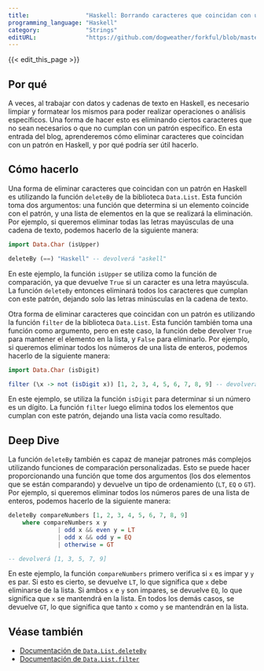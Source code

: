 ```yaml
---
title:                "Haskell: Borrando caracteres que coincidan con un patrón"
programming_language: "Haskell"
category:             "Strings"
editURL:              "https://github.com/dogweather/forkful/blob/master/content/es/haskell/deleting-characters-matching-a-pattern.md"
---
```


{{< edit_this_page >}}

## Por qué

A veces, al trabajar con datos y cadenas de texto en Haskell, es necesario limpiar y formatear los mismos para poder realizar operaciones o análisis específicos. Una forma de hacer esto es eliminando ciertos caracteres que no sean necesarios o que no cumplan con un patrón específico. En esta entrada del blog, aprenderemos cómo eliminar caracteres que coincidan con un patrón en Haskell, y por qué podría ser útil hacerlo.

## Cómo hacerlo

Una forma de eliminar caracteres que coincidan con un patrón en Haskell es utilizando la función `deleteBy` de la biblioteca `Data.List`. Esta función toma dos argumentos: una función que determina si un elemento coincide con el patrón, y una lista de elementos en la que se realizará la eliminación. Por ejemplo, si queremos eliminar todas las letras mayúsculas de una cadena de texto, podemos hacerlo de la siguiente manera:

```Haskell
import Data.Char (isUpper)

deleteBy (==) "Haskell" -- devolverá "askell"
```

En este ejemplo, la función `isUpper` se utiliza como la función de comparación, ya que devuelve `True` si un caracter es una letra mayúscula. La función `deleteBy` entonces eliminará todos los caracteres que cumplan con este patrón, dejando solo las letras minúsculas en la cadena de texto.

Otra forma de eliminar caracteres que coincidan con un patrón es utilizando la función `filter` de la biblioteca `Data.List`. Esta función también toma una función como argumento, pero en este caso, la función debe devolver `True` para mantener el elemento en la lista, y `False` para eliminarlo. Por ejemplo, si queremos eliminar todos los números de una lista de enteros, podemos hacerlo de la siguiente manera:

```Haskell
import Data.Char (isDigit)

filter (\x -> not (isDigit x)) [1, 2, 3, 4, 5, 6, 7, 8, 9] -- devolverá una lista vacía
```

En este ejemplo, se utiliza la función `isDigit` para determinar si un número es un dígito. La función `filter` luego elimina todos los elementos que cumplan con este patrón, dejando una lista vacía como resultado.

## Deep Dive

La función `deleteBy` también es capaz de manejar patrones más complejos utilizando funciones de comparación personalizadas. Esto se puede hacer proporcionando una función que tome dos argumentos (los dos elementos que se están comparando) y devuelve un tipo de ordenamiento (`LT`, `EQ` o `GT`). Por ejemplo, si queremos eliminar todos los números pares de una lista de enteros, podemos hacerlo de la siguiente manera:

```Haskell
deleteBy compareNumbers [1, 2, 3, 4, 5, 6, 7, 8, 9] 
    where compareNumbers x y 
              | odd x && even y = LT
              | odd x && odd y = EQ
              | otherwise = GT

-- devolverá [1, 3, 5, 7, 9]
```

En este ejemplo, la función `compareNumbers` primero verifica si `x` es impar y `y` es par. Si esto es cierto, se devuelve `LT`, lo que significa que `x` debe eliminarse de la lista. Si ambos `x` e `y` son impares, se devuelve `EQ`, lo que significa que `x` se mantendrá en la lista. En todos los demás casos, se devuelve `GT`, lo que significa que tanto `x` como `y` se mantendrán en la lista.

## Véase también

- [Documentación de `Data.List.deleteBy`](https://hackage.haskell.org/package/base-4.15.0.0/docs/Data-List.html#v:deleteBy)
- [Documentación de `Data.List.filter`](https://hackage.haskell.org/package/base-4.15.0.0/docs/Data-List.html#v:filter)